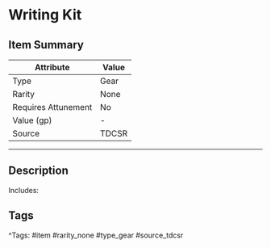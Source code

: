 # Writing Kit

## Item Summary

| Attribute            | Value                        |
|----------------------|------------------------------|
| Type                 | Gear |
| Rarity               | None             |
| Requires Attunement  | No                |
| Value (gp)           | -    |
| Source               | TDCSR |

---

## Description

Includes:

## Tags

^Tags: #item #rarity_none #type_gear #source_tdcsr